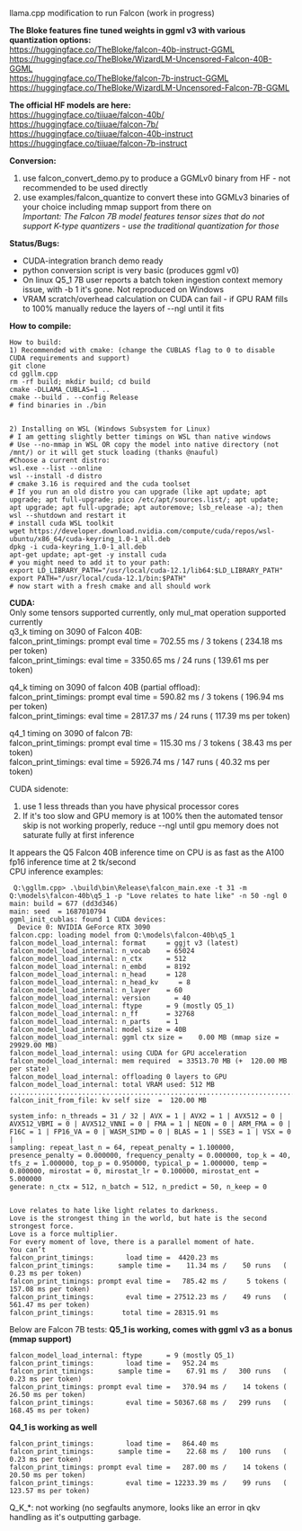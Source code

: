 llama.cpp modification to run Falcon (work in progress)

**The Bloke features fine tuned weights in ggml v3 with various quantization options:**  
https://huggingface.co/TheBloke/falcon-40b-instruct-GGML  
https://huggingface.co/TheBloke/WizardLM-Uncensored-Falcon-40B-GGML  
https://huggingface.co/TheBloke/falcon-7b-instruct-GGML  
https://huggingface.co/TheBloke/WizardLM-Uncensored-Falcon-7B-GGML  
  
**The official HF models are here:**  
https://huggingface.co/tiiuae/falcon-40b/  
https://huggingface.co/tiiuae/falcon-7b/  
https://huggingface.co/tiiuae/falcon-40b-instruct  
https://huggingface.co/tiiuae/falcon-7b-instruct  

**Conversion:**
1) use falcon_convert_demo.py to produce a GGMLv0 binary from HF - not recommended to be used directly  
2) use examples/falcon_quantize to convert these into GGMLv3 binaries of your choice including mmap support from there on  
_Important: The Falcon 7B model features tensor sizes that do not support K-type quantizers - use the traditional quantization for those_  
  
**Status/Bugs:**  
* CUDA-integration branch demo ready  
* python conversion script is very basic (produces ggml v0)  
* On linux Q5_1 7B user reports a batch token ingestion context memory issue, with -b 1 it's gone. Not reproduced on Windows
* VRAM scratch/overhead calculation on CUDA can fail - if GPU RAM fills to 100% manually reduce the layers of --ngl until it fits  
  
**How to compile:**
```
How to build:
1) Recommended with cmake: (change the CUBLAS flag to 0 to disable CUDA requirements and support)
git clone
cd ggllm.cpp
rm -rf build; mkdir build; cd build
cmake -DLLAMA_CUBLAS=1 ..
cmake --build . --config Release
# find binaries in ./bin


2) Installing on WSL (Windows Subsystem for Linux)
# I am getting slightly better timings on WSL than native windows
# Use --no-mmap in WSL OR copy the model into native directory (not /mnt/) or it will get stuck loading (thanks @nauful)
#Choose a current distro:
wsl.exe --list --online
wsl --install -d distro
# cmake 3.16 is required and the cuda toolset
# If you run an old distro you can upgrade (like apt update; apt upgrade; apt full-upgrade; pico /etc/apt/sources.list/; apt update; apt upgrade; apt full-upgrade; apt autoremove; lsb_release -a); then wsl --shutdown and restart it
# install cuda WSL toolkit
wget https://developer.download.nvidia.com/compute/cuda/repos/wsl-ubuntu/x86_64/cuda-keyring_1.0-1_all.deb
dpkg -i cuda-keyring_1.0-1_all.deb
apt-get update; apt-get -y install cuda
# you might need to add it to your path:
export LD_LIBRARY_PATH="/usr/local/cuda-12.1/lib64:$LD_LIBRARY_PATH"
export PATH="/usr/local/cuda-12.1/bin:$PATH"
# now start with a fresh cmake and all should work 
```
  
**CUDA:**  
Only some tensors supported currently, only mul_mat operation supported currently  
q3_k timing on 3090 of Falcon 40B:  
falcon_print_timings: prompt eval time =   702.55 ms /     3 tokens (  234.18 ms per token)  
falcon_print_timings:        eval time =  3350.65 ms /    24 runs   (  139.61 ms per token)  
  
q4_k timing on 3090 of falcon 40B (partial offload):  
falcon_print_timings: prompt eval time =   590.82 ms /     3 tokens (  196.94 ms per token)  
falcon_print_timings:        eval time =  2817.37 ms /    24 runs   (  117.39 ms per token)  
  
q4_1 timing on 3090 of falcon 7B:  
falcon_print_timings: prompt eval time =   115.30 ms /     3 tokens (   38.43 ms per token)  
falcon_print_timings:        eval time =  5926.74 ms /   147 runs   (   40.32 ms per token)  


CUDA sidenote:  
1) use 1 less threads than you have physical processor cores  
2) If it's too slow and GPU memory is at 100% then the automated tensor skip is not working properly, reduce --ngl until gpu memory does not saturate fully at first inference  


It appears the Q5 Falcon 40B inference time on CPU is as fast as the A100 fp16 inference time at 2 tk/second  
CPU inference examples:  
```
 Q:\ggllm.cpp> .\build\bin\Release\falcon_main.exe -t 31 -m Q:\models\falcon-40b\q5_1 -p "Love relates to hate like" -n 50 -ngl 0
main: build = 677 (dd3d346)
main: seed  = 1687010794
ggml_init_cublas: found 1 CUDA devices:
  Device 0: NVIDIA GeForce RTX 3090
falcon.cpp: loading model from Q:\models\falcon-40b\q5_1
falcon_model_load_internal: format     = ggjt v3 (latest)
falcon_model_load_internal: n_vocab    = 65024
falcon_model_load_internal: n_ctx      = 512
falcon_model_load_internal: n_embd     = 8192
falcon_model_load_internal: n_head     = 128
falcon_model_load_internal: n_head_kv     = 8
falcon_model_load_internal: n_layer    = 60
falcon_model_load_internal: version      = 40
falcon_model_load_internal: ftype      = 9 (mostly Q5_1)
falcon_model_load_internal: n_ff       = 32768
falcon_model_load_internal: n_parts    = 1
falcon_model_load_internal: model size = 40B
falcon_model_load_internal: ggml ctx size =    0.00 MB (mmap size = 29929.00 MB)
falcon_model_load_internal: using CUDA for GPU acceleration
falcon_model_load_internal: mem required  = 33513.70 MB (+  120.00 MB per state)
falcon_model_load_internal: offloading 0 layers to GPU
falcon_model_load_internal: total VRAM used: 512 MB
...................................................................................................
falcon_init_from_file: kv self size  =  120.00 MB

system_info: n_threads = 31 / 32 | AVX = 1 | AVX2 = 1 | AVX512 = 0 | AVX512_VBMI = 0 | AVX512_VNNI = 0 | FMA = 1 | NEON = 0 | ARM_FMA = 0 | F16C = 1 | FP16_VA = 0 | WASM_SIMD = 0 | BLAS = 1 | SSE3 = 1 | VSX = 0 |
sampling: repeat_last_n = 64, repeat_penalty = 1.100000, presence_penalty = 0.000000, frequency_penalty = 0.000000, top_k = 40, tfs_z = 1.000000, top_p = 0.950000, typical_p = 1.000000, temp = 0.800000, mirostat = 0, mirostat_lr = 0.100000, mirostat_ent = 5.000000
generate: n_ctx = 512, n_batch = 512, n_predict = 50, n_keep = 0


Love relates to hate like light relates to darkness.
Love is the strongest thing in the world, but hate is the second strongest force.
Love is a force multiplier.
For every moment of love, there is a parallel moment of hate.
You can’t
falcon_print_timings:        load time =  4420.23 ms
falcon_print_timings:      sample time =    11.34 ms /    50 runs   (    0.23 ms per token)
falcon_print_timings: prompt eval time =   785.42 ms /     5 tokens (  157.08 ms per token)
falcon_print_timings:        eval time = 27512.23 ms /    49 runs   (  561.47 ms per token)
falcon_print_timings:       total time = 28315.91 ms
```


Below are Falcon 7B tests:
**Q5_1 is working, comes with ggml v3 as a bonus (mmap support)**
```
falcon_model_load_internal: ftype      = 9 (mostly Q5_1)
falcon_print_timings:        load time =   952.24 ms
falcon_print_timings:      sample time =    67.91 ms /   300 runs   (    0.23 ms per token)
falcon_print_timings: prompt eval time =   370.94 ms /    14 tokens (   26.50 ms per token)
falcon_print_timings:        eval time = 50367.68 ms /   299 runs   (  168.45 ms per token)
```
**Q4_1 is working as well**
```
falcon_print_timings:        load time =   864.40 ms
falcon_print_timings:      sample time =    22.68 ms /   100 runs   (    0.23 ms per token)
falcon_print_timings: prompt eval time =   287.00 ms /    14 tokens (   20.50 ms per token)
falcon_print_timings:        eval time = 12233.39 ms /    99 runs   (  123.57 ms per token)
```

Q_K_*: not working (no segfaults anymore, looks like an error in qkv handling as it's outputting garbage.
